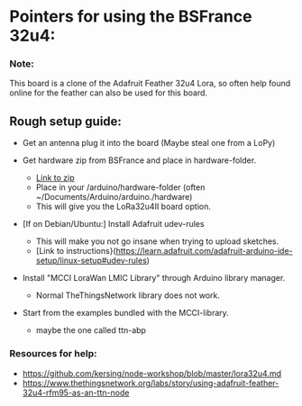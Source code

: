 # Pointers for using the BSFrance 32u4:

### Note:
This board is a clone of the Adafruit Feather 32u4 Lora, so often help found online for the feather can also be used for this board.

## Rough setup guide:

- Get an antenna plug it into the board (Maybe steal one from a LoPy)
- Get hardware zip from BSFrance and place in hardware-folder.
  - [Link to zip](http://bsfrance.fr/documentation/11355_LORA32U4II/BSFrance.zip)
  - Place in your /arduino/hardware-folder (often ~/Documents/Arduino/arduino.<VERSION>/hardware)
  - This will give you the LoRa32u4II board option.

- [If on Debian/Ubuntu:] Install Adafruit udev-rules
  - This will make you not go insane when trying to upload sketches.
  - [Link to instructions}(https://learn.adafruit.com/adafruit-arduino-ide-setup/linux-setup#udev-rules)

- Install "MCCI LoraWan LMIC Library" through Arduino library manager.
  - Normal TheThingsNetwork library does not work.

- Start from the examples bundled with the MCCI-library.
  - maybe the one called ttn-abp
     
     
### Resources for help:
- https://github.com/kersing/node-workshop/blob/master/lora32u4.md
- https://www.thethingsnetwork.org/labs/story/using-adafruit-feather-32u4-rfm95-as-an-ttn-node
